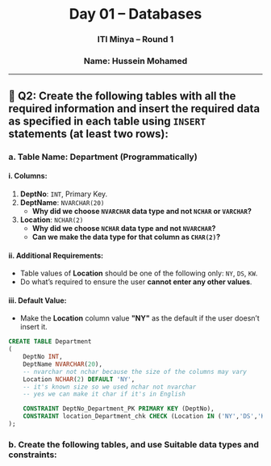 <h1 align="center">Day 01 – Databases</h1>
<h3 align="center">ITI Minya – Round 1</h3>
<h3 align="center">Name: Hussein Mohamed</h3>

---

## 🔸 Q2: Create the following tables with all the required information and insert the required data as specified in each table using `INSERT` statements (at least two rows):

### a. Table Name: **Department** (Programmatically)

#### i. Columns:
1. **DeptNo**: `INT`, Primary Key.  
2. **DeptName**: `NVARCHAR(20)`  
   - **Why did we choose `NVARCHAR` data type and not `NCHAR` or `VARCHAR`?**  
3. **Location**: `NCHAR(2)`  
   - **Why did we choose `NCHAR` data type and not `NVARCHAR`?**  
   - **Can we make the data type for that column as `CHAR(2)`?**  

#### ii. Additional Requirements:
- Table values of **Location** should be one of the following only: `NY`, `DS`, `KW`.  
- Do what’s required to ensure the user **cannot enter any other values**.

#### iii. Default Value:
- Make the **Location** column value **"NY"** as the default if the user doesn’t insert it.

```sql
CREATE TABLE Department
(
    DeptNo INT,
    DeptName NVARCHAR(20),
    -- nvarchar not nchar because the size of the columns may vary
    Location NCHAR(2) DEFAULT 'NY',
    -- it's known size so we used nchar not nvarchar
    -- yes we can make it char if it's in English

    CONSTRAINT DeptNo_Department_PK PRIMARY KEY (DeptNo),
    CONSTRAINT location_Department_chk CHECK (Location IN ('NY','DS','KW'))
);
```
### b. Create the following tables, and use Suitable data types and constraints:


